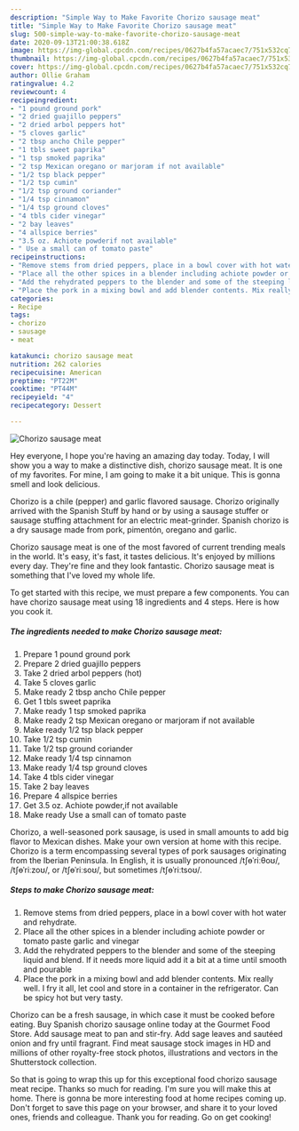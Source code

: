 ```yaml
---
description: "Simple Way to Make Favorite Chorizo sausage meat"
title: "Simple Way to Make Favorite Chorizo sausage meat"
slug: 500-simple-way-to-make-favorite-chorizo-sausage-meat
date: 2020-09-13T21:00:38.618Z
image: https://img-global.cpcdn.com/recipes/0627b4fa57acaec7/751x532cq70/chorizo-sausage-meat-recipe-main-photo.jpg
thumbnail: https://img-global.cpcdn.com/recipes/0627b4fa57acaec7/751x532cq70/chorizo-sausage-meat-recipe-main-photo.jpg
cover: https://img-global.cpcdn.com/recipes/0627b4fa57acaec7/751x532cq70/chorizo-sausage-meat-recipe-main-photo.jpg
author: Ollie Graham
ratingvalue: 4.2
reviewcount: 4
recipeingredient:
- "1 pound ground pork"
- "2 dried guajillo peppers"
- "2 dried arbol peppers hot"
- "5 cloves garlic"
- "2 tbsp ancho Chile pepper"
- "1 tbls sweet paprika"
- "1 tsp smoked paprika"
- "2 tsp Mexican oregano or marjoram if not available"
- "1/2 tsp black pepper"
- "1/2 tsp cumin"
- "1/2 tsp ground coriander"
- "1/4 tsp cinnamon"
- "1/4 tsp ground cloves"
- "4 tbls cider vinegar"
- "2 bay leaves"
- "4 allspice berries"
- "3.5 oz. Achiote powderif not available"
- " Use a small can of tomato paste"
recipeinstructions:
- "Remove stems from dried peppers, place in a bowl cover with hot water and rehydrate."
- "Place all the other spices in a blender including achiote powder or tomato paste garlic and vinegar"
- "Add the rehydrated peppers to the blender and some of the steeping liquid and blend. If it needs more liquid add it a bit at a time until smooth and pourable"
- "Place the pork in a mixing bowl and add blender contents. Mix really well. I fry it all, let cool and store in a container in the refrigerator. Can be spicy hot but very tasty."
categories:
- Recipe
tags:
- chorizo
- sausage
- meat

katakunci: chorizo sausage meat 
nutrition: 262 calories
recipecuisine: American
preptime: "PT22M"
cooktime: "PT44M"
recipeyield: "4"
recipecategory: Dessert

---
```



![Chorizo sausage meat](https://img-global.cpcdn.com/recipes/0627b4fa57acaec7/751x532cq70/chorizo-sausage-meat-recipe-main-photo.jpg)

Hey everyone, I hope you're having an amazing day today. Today, I will show you a way to make a distinctive dish, chorizo sausage meat. It is one of my favorites. For mine, I am going to make it a bit unique. This is gonna smell and look delicious.

Chorizo is a chile (pepper) and garlic flavored sausage. Chorizo originally arrived with the Spanish Stuff by hand or by using a sausage stuffer or sausage stuffing attachment for an electric meat-grinder. Spanish chorizo is a dry sausage made from pork, pimentón, oregano and garlic.

Chorizo sausage meat is one of the most favored of current trending meals in the world. It's easy, it's fast, it tastes delicious. It's enjoyed by millions every day. They're fine and they look fantastic. Chorizo sausage meat is something that I've loved my whole life.


To get started with this recipe, we must prepare a few components. You can have chorizo sausage meat using 18 ingredients and 4 steps. Here is how you cook it.

<!--inarticleads1-->

##### The ingredients needed to make Chorizo sausage meat:

1. Prepare 1 pound ground pork
1. Prepare 2 dried guajillo peppers
1. Take 2 dried arbol peppers (hot)
1. Take 5 cloves garlic
1. Make ready 2 tbsp ancho Chile pepper
1. Get 1 tbls sweet paprika
1. Make ready 1 tsp smoked paprika
1. Make ready 2 tsp Mexican oregano or marjoram if not available
1. Make ready 1/2 tsp black pepper
1. Take 1/2 tsp cumin
1. Take 1/2 tsp ground coriander
1. Make ready 1/4 tsp cinnamon
1. Make ready 1/4 tsp ground cloves
1. Take 4 tbls cider vinegar
1. Take 2 bay leaves
1. Prepare 4 allspice berries
1. Get 3.5 oz. Achiote powder,if not available
1. Make ready  Use a small can of tomato paste


Chorizo, a well-seasoned pork sausage, is used in small amounts to add big flavor to Mexican dishes. Make your own version at home with this recipe. Chorizo is a term encompassing several types of pork sausages originating from the Iberian Peninsula. In English, it is usually pronounced /tʃɵˈriːθoʊ/, /tʃɵˈriːzoʊ/, or /tʃɵˈriːsoʊ/, but sometimes /tʃɵˈriːtsoʊ/. 

<!--inarticleads2-->

##### Steps to make Chorizo sausage meat:

1. Remove stems from dried peppers, place in a bowl cover with hot water and rehydrate.
1. Place all the other spices in a blender including achiote powder or tomato paste garlic and vinegar
1. Add the rehydrated peppers to the blender and some of the steeping liquid and blend. If it needs more liquid add it a bit at a time until smooth and pourable
1. Place the pork in a mixing bowl and add blender contents. Mix really well. I fry it all, let cool and store in a container in the refrigerator. Can be spicy hot but very tasty.


Chorizo can be a fresh sausage, in which case it must be cooked before eating. Buy Spanish chorizo sausage online today at the Gourmet Food Store. Add sausage meat to pan and stir-fry. Add sage leaves and sautéed onion and fry until fragrant. Find meat sausage stock images in HD and millions of other royalty-free stock photos, illustrations and vectors in the Shutterstock collection. 

So that is going to wrap this up for this exceptional food chorizo sausage meat recipe. Thanks so much for reading. I'm sure you will make this at home. There is gonna be more interesting food at home recipes coming up. Don't forget to save this page on your browser, and share it to your loved ones, friends and colleague. Thank you for reading. Go on get cooking!
